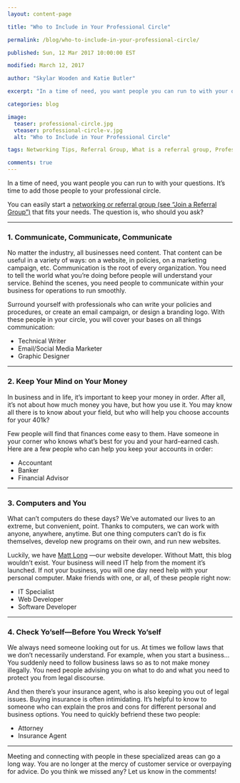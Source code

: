 ```yaml
---
layout: content-page

title: "Who to Include in Your Professional Circle"

permalink: /blog/who-to-include-in-your-professional-circle/

published: Sun, 12 Mar 2017 10:00:00 EST

modified: March 12, 2017

author: "Skylar Wooden and Katie Butler"

excerpt: "In a time of need, you want people you can run to with your questions. It’s time to add those people to your professional circle."

categories: blog

image:
  teaser: professional-circle.jpg
  vteaser: professional-circle-v.jpg
  alt: "Who to Include in Your Professional Circle"

tags: Networking Tips, Referral Group, What is a referral group, Professional Development

comments: true
---
```


In a time of need, you want people you can run to with your questions. It’s time to add those people to your professional circle. 

You can easily start a <a href="/blog/blog/pitching-your-professional-brand-a-guide-for-introverts/">networking or referral group (see “Join a Referral Group”)</a>  that fits your needs. The question is, who should you ask?  

<hr class="secondary">

### 1. Communicate, Communicate, Communicate 

No matter the industry, all businesses need content. That content can be useful in a variety of ways: on a website, in policies, on a marketing campaign, etc. Communication is the root of every organization. You need to tell the world what you’re doing before people will understand your service. Behind the scenes, you need people to communicate within your business for operations to run smoothly.

Surround yourself with professionals who can write your policies and procedures, or create an email campaign, or design a branding logo. With these people in your circle, you will cover your bases on all things communication: 

<ul>
  <li>Technical Writer</li>
  <li>Email/Social Media Marketer</li>
  <li>Graphic Designer</li>
</ul>

<hr class="secondary">

### 2. Keep Your Mind on Your Money

In business and in life, it’s important to keep your money in order. After all, it’s not about how much money you have, but how you use it. You may know all there is to know about your field, but who will help you choose accounts for your 401k? 

Few people will find that finances come easy to them. Have someone in your corner who knows what’s best for you and your hard-earned cash. Here are a few people who can help you keep your accounts in order:

<ul>
  <li>Accountant</li>
  <li>Banker</li>
  <li>Financial Advisor</li>
</ul>

<hr class="secondary">

### 3. Computers and You

What can’t computers do these days? We’ve automated our lives to an extreme, but convenient, point. Thanks to computers, we can work with anyone, anywhere, anytime. But one thing computers can’t do is fix themselves, develop new programs on their own, and run new websites. 

Luckily, we have <a href="http://www.mtlong.me/" target="_blank">Matt Long</a> —our website developer. Without Matt, this blog wouldn’t exist. Your business will need IT help from the moment it’s launched. If not your business, you will one day need help with your personal computer. Make friends with one, or all, of these people right now: 

<ul>
  <li>IT Specialist</li>
  <li>Web Developer</li>
  <li>Software Developer</li>
</ul>

<hr class="secondary">

### 4. Check Yo’self—Before You Wreck Yo’self

We always need someone looking out for us. At times we follow laws that we don’t necessarily understand. For example, when you start a business… You suddenly need to follow business laws so as to not make money illegally. You need people advising you on what to do and what you need to protect you from legal discourse. 

And then there’s your insurance agent, who is also keeping you out of legal issues. Buying insurance is often intimidating. It’s helpful to know to someone who can explain the pros and cons for different personal and business options. You need to quickly befriend these two people:  

<ul>
  <li>Attorney</li>
  <li>Insurance Agent</li>
</ul>

<hr class="secondary">

Meeting and connecting with people in these specialized areas can go a long way. You are no longer at the mercy of customer service or overpaying for advice. Do you think we missed any? Let us know in the comments! 